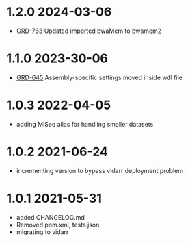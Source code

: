 # 1.2.0 2024-03-06
- [GRD-763](https://jira.oicr.on.ca/browse/GRD-763) Updated imported bwaMem to bwamem2
# 1.1.0 2023-30-06
- [GRD-645](https://jira.oicr.on.ca/browse/GRD-645) Assembly-specific settings moved inside wdl file
# 1.0.3 2022-04-05
- adding MiSeq alias for handling smaller datasets
# 1.0.2 2021-06-24
- incrementing version to bypass vidarr deployment problem
# 1.0.1 2021-05-31
- added CHANGELOG.md
- Removed pom.xml, tests.json
- migrating to vidarr
